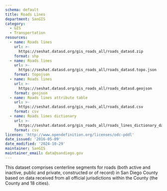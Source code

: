 ```yaml
---
schema: default
title: Roads Lines
department: SanGIS
category:
  - GIS
  - Transportation
resources:
  - name: Roads lines
    url: >-
      https://seshat.datasd.org/gis_roads_all/roads_datasd.zip
    format: shp
  - name: Roads lines
    url: >-
      https://seshat.datasd.org/gis_roads_all/roads_datasd.topo.json
    format: topojson
  - name: Roads lines
    url: >-
      https://seshat.datasd.org/gis_roads_all/roads_datasd.geojson
    format: geojson
  - name: Roads lines attribute table
    url: >-
      https://seshat.datasd.org/gis_roads_all/roads_datasd.csv
    format: csv
  - name: Roads lines dictionary
    url: >-
      https://seshat.datasd.org/gis_roads_all/roads_lines_dictionary_datasd.csv
    format: csv
license: 'http://www.opendefinition.org/licenses/odc-pddl'
date_issued: '2016-05-09'
date_modified: '2024-10-29'
maintainer: SanGIS
maintainer_email: data@sandiego.gov
---
```

This dataset comprises centerline segments for roads (both active and inactive, public and private, constructed or of record) in San Diego County based on data received from all official jurisdictions within the County (the County and 18 cities).
